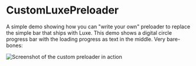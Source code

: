 # CustomLuxePreloader

A simple demo showing how you can "write your own" preloader to replace the simple bar that ships with Luxe. This demo shows a digital circle progress bar with the loading progress as text in the middle. Very bare-bones:

![Screenshot of the custom preloader in action](https://raw.github.com/FuzzyWuzzie/CustomLuxePreloader/master/screenshot.png)